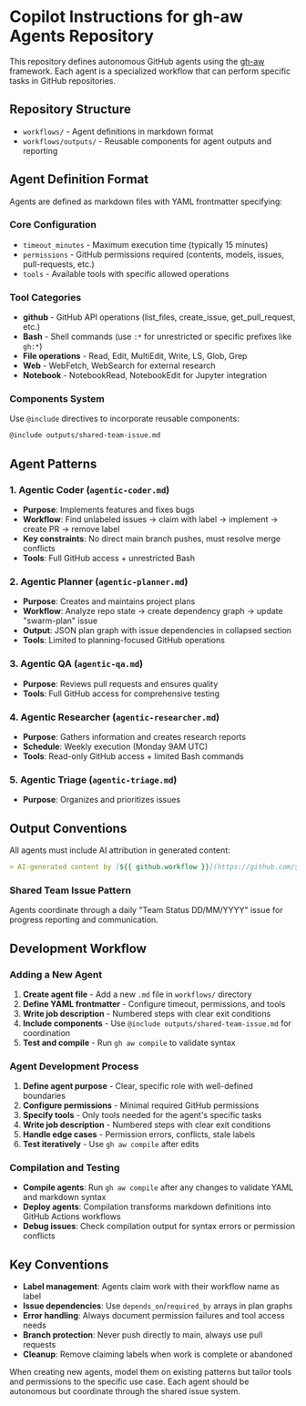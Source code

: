 # Copilot Instructions for gh-aw Agents Repository

This repository defines autonomous GitHub agents using the [gh-aw](https://github.com/githubnext/gh-aw) framework. Each agent is a specialized workflow that can perform specific tasks in GitHub repositories.

## Repository Structure

- `workflows/` - Agent definitions in markdown format
- `workflows/outputs/` - Reusable components for agent outputs and reporting

## Agent Definition Format

Agents are defined as markdown files with YAML frontmatter specifying:

### Core Configuration
- `timeout_minutes` - Maximum execution time (typically 15 minutes)
- `permissions` - GitHub permissions required (contents, models, issues, pull-requests, etc.)
- `tools` - Available tools with specific allowed operations

### Tool Categories
- **github** - GitHub API operations (list_files, create_issue, get_pull_request, etc.)
- **Bash** - Shell commands (use `:*` for unrestricted or specific prefixes like `gh:*`)
- **File operations** - Read, Edit, MultiEdit, Write, LS, Glob, Grep
- **Web** - WebFetch, WebSearch for external research
- **Notebook** - NotebookRead, NotebookEdit for Jupyter integration

### Components System
Use `@include` directives to incorporate reusable components:
```markdown
@include outputs/shared-team-issue.md
```

## Agent Patterns

### 1. Agentic Coder (`agentic-coder.md`)
- **Purpose**: Implements features and fixes bugs
- **Workflow**: Find unlabeled issues → claim with label → implement → create PR → remove label
- **Key constraints**: No direct main branch pushes, must resolve merge conflicts
- **Tools**: Full GitHub access + unrestricted Bash

### 2. Agentic Planner (`agentic-planner.md`)
- **Purpose**: Creates and maintains project plans
- **Workflow**: Analyze repo state → create dependency graph → update "swarm-plan" issue
- **Output**: JSON plan graph with issue dependencies in collapsed section
- **Tools**: Limited to planning-focused GitHub operations

### 3. Agentic QA (`agentic-qa.md`)
- **Purpose**: Reviews pull requests and ensures quality
- **Tools**: Full GitHub access for comprehensive testing

### 4. Agentic Researcher (`agentic-researcher.md`)
- **Purpose**: Gathers information and creates research reports
- **Schedule**: Weekly execution (Monday 9AM UTC)
- **Tools**: Read-only GitHub access + limited Bash commands

### 5. Agentic Triage (`agentic-triage.md`)
- **Purpose**: Organizes and prioritizes issues

## Output Conventions

All agents must include AI attribution in generated content:
```markdown
> AI-generated content by [${{ github.workflow }}](https://github.com/${{ github.repository }}/actions/runs/${{ github.run_id }}) may contain mistakes.
```

### Shared Team Issue Pattern
Agents coordinate through a daily "Team Status DD/MM/YYYY" issue for progress reporting and communication.

## Development Workflow

### Adding a New Agent

1. **Create agent file** - Add a new `.md` file in `workflows/` directory
2. **Define YAML frontmatter** - Configure timeout, permissions, and tools
3. **Write job description** - Numbered steps with clear exit conditions
4. **Include components** - Use `@include outputs/shared-team-issue.md` for coordination
5. **Test and compile** - Run `gh aw compile` to validate syntax

### Agent Development Process

1. **Define agent purpose** - Clear, specific role with well-defined boundaries
2. **Configure permissions** - Minimal required GitHub permissions
3. **Specify tools** - Only tools needed for the agent's specific tasks
4. **Write job description** - Numbered steps with clear exit conditions
5. **Handle edge cases** - Permission errors, conflicts, stale labels
6. **Test iteratively** - Use `gh aw compile` after edits

### Compilation and Testing

- **Compile agents**: Run `gh aw compile` after any changes to validate YAML and markdown syntax
- **Deploy agents**: Compilation transforms markdown definitions into GitHub Actions workflows
- **Debug issues**: Check compilation output for syntax errors or permission conflicts

## Key Conventions

- **Label management**: Agents claim work with their workflow name as label
- **Issue dependencies**: Use `depends_on`/`required_by` arrays in plan graphs
- **Error handling**: Always document permission failures and tool access needs
- **Branch protection**: Never push directly to main, always use pull requests
- **Cleanup**: Remove claiming labels when work is complete or abandoned

When creating new agents, model them on existing patterns but tailor tools and permissions to the specific use case. Each agent should be autonomous but coordinate through the shared issue system.
